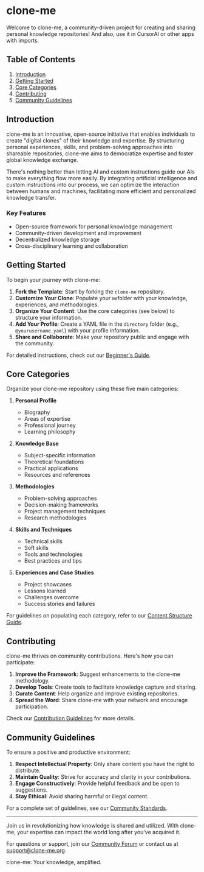 # clone-me

Welcome to clone-me, a community-driven project for creating and sharing personal knowledge repositories! And also, use it in CursorAI or other apps with imports.

## Table of Contents
1. [Introduction](#introduction)
2. [Getting Started](#getting-started)
3. [Core Categories](#core-categories)
4. [Contributing](#contributing)
5. [Community Guidelines](#community-guidelines)

## Introduction

clone-me is an innovative, open-source initiative that enables individuals to create "digital clones" of their knowledge and expertise. By structuring personal experiences, skills, and problem-solving approaches into shareable repositories, clone-me aims to democratize expertise and foster global knowledge exchange.

There's nothing better than letting AI and custom instructions guide our AIs to make everything flow more easily. By integrating artificial intelligence and custom instructions into our process, we can optimize the interaction between humans and machines, facilitating more efficient and personalized knowledge transfer.

### Key Features
- Open-source framework for personal knowledge management
- Community-driven development and improvement
- Decentralized knowledge storage
- Cross-disciplinary learning and collaboration

## Getting Started

To begin your journey with clone-me:

1. **Fork the Template**: Start by forking the `clone-me` repository.
2. **Customize Your Clone**: Populate your `me`folder with your knowledge, experiences, and methodologies.
3. **Organize Your Content**: Use the core categories (see below) to structure your information.
4. **Add Your Profile**: Create a YAML file in the `directory` folder (e.g., `@yourusername.yaml`) with your profile information.
5. **Share and Collaborate**: Make your repository public and engage with the community.

For detailed instructions, check out our [Beginner's Guide](docs/beginners-guide.md).

## Core Categories

Organize your clone-me repository using these five main categories:

1. **Personal Profile**
   - Biography
   - Areas of expertise
   - Professional journey
   - Learning philosophy

2. **Knowledge Base**
   - Subject-specific information
   - Theoretical foundations
   - Practical applications
   - Resources and references

3. **Methodologies**
   - Problem-solving approaches
   - Decision-making frameworks
   - Project management techniques
   - Research methodologies

4. **Skills and Techniques**
   - Technical skills
   - Soft skills
   - Tools and technologies
   - Best practices and tips

5. **Experiences and Case Studies**
   - Project showcases
   - Lessons learned
   - Challenges overcome
   - Success stories and failures

For guidelines on populating each category, refer to our [Content Structure Guide](link-to-guide).

## Contributing

clone-me thrives on community contributions. Here's how you can participate:

1. **Improve the Framework**: Suggest enhancements to the clone-me methodology.
2. **Develop Tools**: Create tools to facilitate knowledge capture and sharing.
3. **Curate Content**: Help organize and improve existing repositories.
4. **Spread the Word**: Share clone-me with your network and encourage participation.

Check our [Contribution Guidelines](link-to-guidelines) for more details.

## Community Guidelines

To ensure a positive and productive environment:

1. **Respect Intellectual Property**: Only share content you have the right to distribute.
2. **Maintain Quality**: Strive for accuracy and clarity in your contributions.
4. **Engage Constructively**: Provide helpful feedback and be open to suggestions.
5. **Stay Ethical**: Avoid sharing harmful or illegal content.

For a complete set of guidelines, see our [Community Standards](link-to-standards).

---

Join us in revolutionizing how knowledge is shared and utilized. With clone-me, your expertise can impact the world long after you've acquired it.

For questions or support, join our [Community Forum](link-to-forum) or contact us at support@clone-me.org.

clone-me: Your knowledge, amplified.